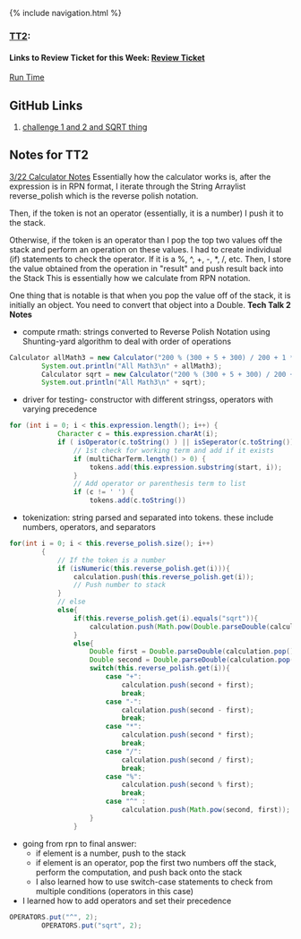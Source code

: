 {% include navigation.html %}
### [TT2](https://github.com/devamshri/Tri_3_Devam_Challenges/issues/3):
#### Links to Review Ticket for this Week: [Review Ticket](https://github.com/devamshri/Tri-3-Devam-Challenges/issues/3)

[Run Time](https://replit.com/@D3vIs4G0d/Tri3DevamChallenges#src/com/devamchallenges/tt2)

## GitHub Links
1. [challenge 1 and 2 and SQRT thing](https://github.com/devamshri/Tri-3-Devam-Challenges/blob/main/src/com/devamchallenges/tt2/Calculator.java)


## Notes for TT2
[3/22 Calculator Notes](https://github.com/nighthawkcoders/nighthawk_csa/wiki/Tri-3:-Tech-Talk-2:-Calculator)
Essentially how the calculator works is, after the expression is in RPN format, I iterate through the String Arraylist reverse_polish which is the reverse polish notation.

Then, if the token is not an operator (essentially, it is a number) I push it to the stack. 

Otherwise, if the token is an operator than I pop the top two values off the stack and perform an operation on these values.
I had to create individual (if) statements to check the operator. If it is a %, ^, +, -, *, /, etc. Then, I store the value obtained from the operation in "result" and push result back into the Stack
This is essentially how we calculate from RPN notation.

One thing that is notable is that when you pop the value off of the stack, it is initially an object. You need to convert that object into a Double.
**Tech Talk 2 Notes**
- compute rmath: strings converted to Reverse Polish Notation using Shunting-yard algorithm to deal with order of operations

``` java
Calculator allMath3 = new Calculator("200 % (300 + 5 + 300) / 200 + 1 * 100 + 5 ^ 2");
        System.out.println("All Math3\n" + allMath3);
        Calculator sqrt = new Calculator("200 % (300 + 5 + 300) / 200 + 1 * 100 + 5 ^ 2 + sqrt (2*12.5) + 2");
        System.out.println("All Math3\n" + sqrt);
 ```
        
- driver for testing- constructor with different stringss, operators with varying precedence

``` java
for (int i = 0; i < this.expression.length(); i++) {
            Character c = this.expression.charAt(i);
            if ( isOperator(c.toString() ) || isSeperator(c.toString())  ) {
                // 1st check for working term and add if it exists
                if (multiCharTerm.length() > 0) {
                    tokens.add(this.expression.substring(start, i));
                }
                // Add operator or parenthesis term to list
                if (c != ' ') {
                    tokens.add(c.toString())
   ```
- tokenization: string parsed and separated into tokens. these include numbers, operators, and separators
``` java
for(int i = 0; i < this.reverse_polish.size(); i++)
        {
            // If the token is a number
            if (isNumeric(this.reverse_polish.get(i))){
                calculation.push(this.reverse_polish.get(i));
                // Push number to stack
            }
            // else
            else{
                if(this.reverse_polish.get(i).equals("sqrt")){
                    calculation.push(Math.pow(Double.parseDouble(calculation.pop().toString()),0.5));
                }
                else{
                    Double first = Double.parseDouble(calculation.pop().toString());
                    Double second = Double.parseDouble(calculation.pop().toString());
                    switch(this.reverse_polish.get(i)){
                        case "+":
                            calculation.push(second + first);
                            break;
                        case "-":
                            calculation.push(second - first);
                            break;
                        case "*":
                            calculation.push(second * first);
                            break;
                        case "/":
                            calculation.push(second / first);
                            break;
                        case "%":
                            calculation.push(second % first);
                            break;
                        case "^" :
                            calculation.push(Math.pow(second, first));
                    }
                }
   ```
   
- going from rpn to final answer:
  - if element is a number, push to the stack
  - if element is an operator, pop the first two numbers off the stack, perform the computation, and push back onto the stack
  - I also learned how to use switch-case statements to check from multiple conditions (operators in this case)
- I learned how to add operators and set their precedence
``` java
OPERATORS.put("^", 2);
        OPERATORS.put("sqrt", 2);
 ```
